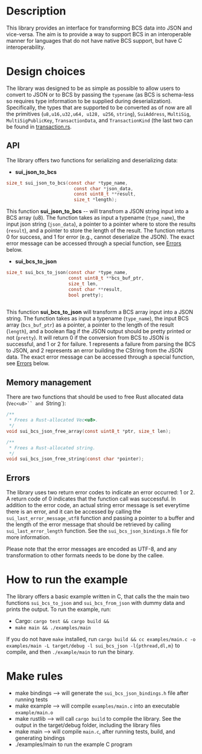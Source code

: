 # Description

This library provides an interface for transforming BCS data into JSON and vice-versa. The aim is to provide a way to support BCS in an interoperable manner for languages that do not have native BCS support, but have C interoperability.

# Design choices

The library was designed to be as simple as possible to allow users to convert to JSON or to BCS by passing the `typename` (as BCS is schema-less so requires type information to be supplied during deserialization). Specifically, the types that are supported to be converted as of now are all the primitives (`u8,u16,u32,u64, u128, u256`, `string`), `SuiAddress`, `MultiSig`, `MultiSigPublicKey`, `TransactionData`, and `TransactionKind` (the last two can be found in [transaction.rs](https://github.com/MystenLabs/sui/blob/main/crates/sui-types/src/transaction.rs).

## API
The library offers two functions for serializing and deserializing data:
* **sui_json_to_bcs**
```c
size_t sui_json_to_bcs(const char *type_name,
                         const char *json_data,
                         const uint8_t **result,
                         size_t *length);
```

This function **sui_json_to_bcs** -- will transfrom a JSON string input into a BCS array (u8). The function takes as input a typename (`type_name`), the input json string (`json_data`), a pointer to a pointer where to store the results (`result`), and a pointer to store the length of the result. The function returns 0 for success, and 1 for error (e.g., cannot deserialize the JSON). The exact error message can be accessed through a special function, see [Errors](#Error) below.


* **sui_bcs_to_json**

```c
size_t sui_bcs_to_json(const char *type_name,
                       const uint8_t **bcs_buf_ptr,
                       size_t len,
                       const char **result,
                       bool pretty);
  
```


This function **sui_bcs_to_json** will transform a BCS array input into a JSON string. The function takes as input a typename (`type_name`), the input BCS array (`bcs_buf_ptr`) as a pointer, a pointer to the length of the result (`length`), and a boolean flag if the JSON output should be pretty printed or not (`pretty`). 
It will return 0 if the conversion from BCS to JSON is successful, and 1 or 2 for failure. 1 represents a failure from parsing the BCS to JSON, and 2 represents an error building the CString from the JSON data. The exact error message can be accessed through a special function, see [Errors](#Error) below.


## Memory management
There are two functions that should be used to free Rust allocated data (`Vec<u8>`` and `String`):

```c
/**
 * Frees a Rust-allocated Vec<u8>.
 */
void sui_bcs_json_free_array(const uint8_t *ptr, size_t len);

/**
 * Frees a Rust-allocated string.
 */
void sui_bcs_json_free_string(const char *pointer);
```

## Errors
The library uses two return error codes to indicate an error occurred: 1 or 2. A return code of 0 indicates that the function call was successful. 
In addition to the error code, an actual string error message is set everytime there is an error, and it can be accessed by calling the `sui_last_error_message_utf8` function and passing a pointer to a buffer and the length of the error message that should be retrieved by calling `sui_last_error_length` function. See the `sui_bcs_json_bindings.h` file for more information.

Please note that the error messages are encoded as UTF-8, and any transformation to other formats needs to be done by the callee.

# How to run the example

The library offers a basic example written in C, that calls the the main two functions `sui_bcs_to_json` and `sui_bcs_from_json` with dummy data and prints the output. To run the example, run:
* Cargo: `cargo test && cargo build && `
* `make main && ./examples/main`

If you do not have `make` installed, run `cargo build && cc examples/main.c -o examples/main -L target/debug -l sui_bcs_json -l{pthread,dl,m}` to compile, and then `./example/main` to run the binary.

# Make rules
* make bindings --> will generate the `sui_bcs_json_bindings.h` file after running tests
* make example --> will compile `examples/main.c` into an executable `example/main.o`
* make rustlib --> will call `cargo build` to compile the library. See the output in the target/debug folder, including the library files
* make main --> will compile `main.c`, after running tests, build, and generating bindings
* ./examples/main to run the example C program

